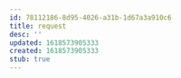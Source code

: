 ```yaml
---
id: 78112186-8d95-4026-a31b-1d67a3a910c6
title: request
desc: ''
updated: 1618573905333
created: 1618573905333
stub: true
---
```


